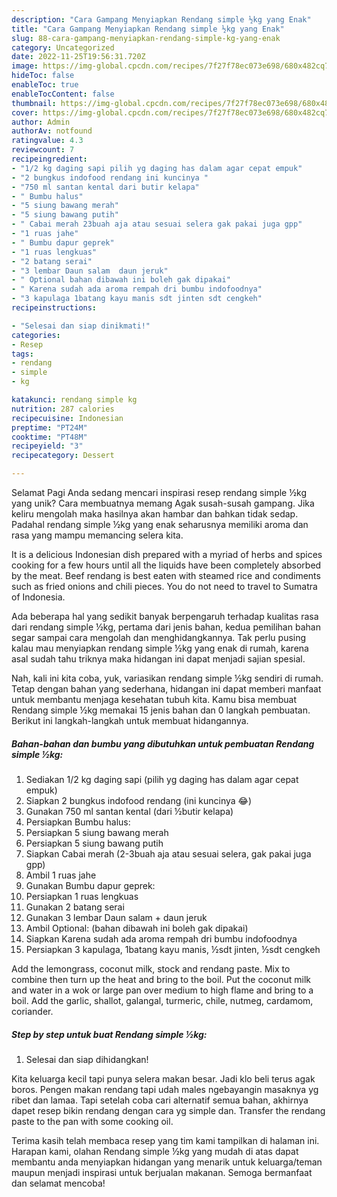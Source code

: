 ```yaml
---
description: "Cara Gampang Menyiapkan Rendang simple ½kg yang Enak"
title: "Cara Gampang Menyiapkan Rendang simple ½kg yang Enak"
slug: 88-cara-gampang-menyiapkan-rendang-simple-kg-yang-enak
category: Uncategorized
date: 2022-11-25T19:56:31.720Z
image: https://img-global.cpcdn.com/recipes/7f27f78ec073e698/680x482cq70/rendang-simple-kg-foto-resep-utama.jpg
hideToc: false
enableToc: true
enableTocContent: false
thumbnail: https://img-global.cpcdn.com/recipes/7f27f78ec073e698/680x482cq70/rendang-simple-kg-foto-resep-utama.jpg
cover: https://img-global.cpcdn.com/recipes/7f27f78ec073e698/680x482cq70/rendang-simple-kg-foto-resep-utama.jpg
author: Admin
authorAv: notfound
ratingvalue: 4.3
reviewcount: 7
recipeingredient:
- "1/2 kg daging sapi pilih yg daging has dalam agar cepat empuk"
- "2 bungkus indofood rendang ini kuncinya "
- "750 ml santan kental dari butir kelapa"
- " Bumbu halus"
- "5 siung bawang merah"
- "5 siung bawang putih"
- " Cabai merah 23buah aja atau sesuai selera gak pakai juga gpp"
- "1 ruas jahe"
- " Bumbu dapur geprek"
- "1 ruas lengkuas"
- "2 batang serai"
- "3 lembar Daun salam  daun jeruk"
- " Optional bahan dibawah ini boleh gak dipakai"
- " Karena sudah ada aroma rempah dri bumbu indofoodnya"
- "3 kapulaga 1batang kayu manis sdt jinten sdt cengkeh"
recipeinstructions:

- "Selesai dan siap dinikmati!"
categories:
- Resep
tags:
- rendang
- simple
- kg

katakunci: rendang simple kg 
nutrition: 287 calories
recipecuisine: Indonesian
preptime: "PT24M"
cooktime: "PT48M"
recipeyield: "3"
recipecategory: Dessert

---
```



Selamat Pagi Anda sedang mencari inspirasi resep rendang simple ½kg yang unik? Cara membuatnya memang Agak susah-susah gampang. Jika keliru mengolah maka hasilnya akan hambar dan bahkan tidak sedap. Padahal rendang simple ½kg yang enak seharusnya memiliki aroma dan rasa yang mampu memancing selera kita.


It is a delicious Indonesian dish prepared with a myriad of herbs and spices cooking for a few hours until all the liquids have been completely absorbed by the meat. Beef rendang is best eaten with steamed rice and condiments such as fried onions and chili pieces. You do not need to travel to Sumatra of Indonesia.

Ada beberapa hal yang sedikit banyak berpengaruh terhadap kualitas rasa dari rendang simple ½kg, pertama dari jenis bahan, kedua pemilihan bahan segar sampai cara mengolah dan menghidangkannya. Tak perlu pusing kalau mau menyiapkan rendang simple ½kg yang enak di rumah, karena asal sudah tahu triknya maka hidangan ini dapat menjadi sajian spesial.


Nah, kali ini kita coba, yuk, variasikan rendang simple ½kg sendiri di rumah. Tetap dengan bahan yang sederhana, hidangan ini dapat memberi manfaat untuk membantu menjaga kesehatan tubuh kita. Kamu bisa membuat Rendang simple ½kg memakai 15 jenis bahan dan 0 langkah pembuatan. Berikut ini langkah-langkah untuk membuat hidangannya.

<!--inarticleads1-->

##### Bahan-bahan dan bumbu yang dibutuhkan untuk pembuatan Rendang simple ½kg:

1. Sediakan 1/2 kg daging sapi (pilih yg daging has dalam agar cepat empuk)
1. Siapkan 2 bungkus indofood rendang (ini kuncinya 😂)
1. Gunakan 750 ml santan kental (dari ½butir kelapa)
1. Persiapkan  Bumbu halus:
1. Persiapkan 5 siung bawang merah
1. Persiapkan 5 siung bawang putih
1. Siapkan  Cabai merah (2-3buah aja atau sesuai selera, gak pakai juga gpp)
1. Ambil 1 ruas jahe
1. Gunakan  Bumbu dapur geprek:
1. Persiapkan 1 ruas lengkuas
1. Gunakan 2 batang serai
1. Gunakan 3 lembar Daun salam + daun jeruk
1. Ambil  Optional: (bahan dibawah ini boleh gak dipakai)
1. Siapkan  Karena sudah ada aroma rempah dri bumbu indofoodnya
1. Persiapkan 3 kapulaga, 1batang kayu manis, ½sdt jinten, ½sdt cengkeh


Add the lemongrass, coconut milk, stock and rendang paste. Mix to combine then turn up the heat and bring to the boil. Put the coconut milk and water in a wok or large pan over medium to high flame and bring to a boil. Add the garlic, shallot, galangal, turmeric, chile, nutmeg, cardamom, coriander. 

<!--inarticleads2-->

##### Step by step untuk buat Rendang simple ½kg:


1. Selesai dan siap dihidangkan!

Kita keluarga kecil tapi punya selera makan besar. Jadi klo beli terus agak boros. Pengen makan rendang tapi udah males ngebayangin masaknya yg ribet dan lamaa. Tapi setelah coba cari alternatif semua bahan, akhirnya dapet resep bikin rendang dengan cara yg simple dan. Transfer the rendang paste to the pan with some cooking oil. 

Terima kasih telah membaca resep yang tim kami tampilkan di halaman ini. Harapan kami, olahan Rendang simple ½kg yang mudah di atas dapat membantu anda menyiapkan hidangan yang menarik untuk keluarga/teman maupun menjadi inspirasi untuk berjualan makanan. Semoga bermanfaat dan selamat mencoba!
